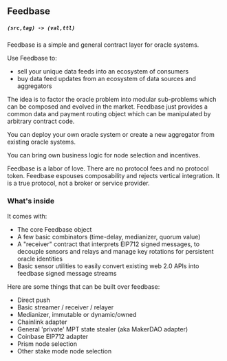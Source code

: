 ## Feedbase

##### `(src,tag) -> (val,ttl)`

Feedbase is a simple and general contract layer for oracle systems.

Use Feedbase to:

* sell your unique data feeds into an ecosystem of consumers
* buy data feed updates from an ecosystem of data sources and aggregators

The idea is to factor the oracle problem into modular sub-problems which can be composed and evolved in the market.
Feedbase just provides a common data and payment routing object which can be manipulated by arbitrary contract code.

You can deploy your own oracle system or create a new aggregator from existing oracle systems.

You can bring own business logic for node selection and incentives.

Feedbase is a labor of love. There are no protocol fees and no protocol token.
Feedbase espouses composability and rejects vertical integration.
It is a true protocol, not a broker or service provider.


### What's inside

It comes with:

* The core Feedbase object
* A few basic combinators (time-delay, medianizer, quorum value)
* A "receiver" contract that interprets EIP712 signed messages, to decouple sensors and relays and manage key rotations for persistent oracle identities
* Basic sensor utilities to easily convert existing web 2.0 APIs into feedbase signed message streams

Here are some things that can be built over feedbase:

* Direct push
* Basic streamer / receiver / relayer
* Medianizer, immutable or dynamic/owned
* Chainlink adapter
* General 'private' MPT state stealer (aka MakerDAO adapter)
* Coinbase EIP712 adapter
* Prism node selection
* Other stake mode node selection


